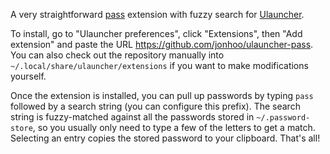 A very straightforward [pass](https://www.passwordstore.org/) extension
with fuzzy search for [Ulauncher](https://ulauncher.io/).

To install, go to "Ulauncher preferences", click "Extensions", then "Add
extension" and paste the URL https://github.com/jonhoo/ulauncher-pass.
You can also check out the repository manually into
`~/.local/share/ulauncher/extensions` if you want to make modifications
yourself.

Once the extension is installed, you can pull up passwords by typing
`pass` followed by a search string (you can configure this prefix). The
search string is fuzzy-matched against all the passwords stored in
`~/.password-store`, so you usually only need to type a few of the
letters to get a match. Selecting an entry copies the stored password to
your clipboard. That's all!
